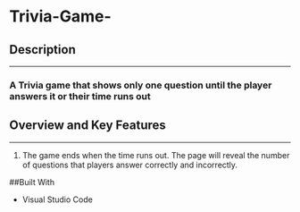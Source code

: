 # Trivia-Game-



## Description
--------------
###  A Trivia game that shows only one question until the player answers it or their time runs out

## Overview and Key Features
-----------------
1. The game ends when the time runs out. The page will reveal the number of questions that players answer correctly and incorrectly.

##Built With

- Visual Studio Code


